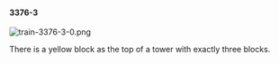 #### 3376-3
![train-3376-3-0.png](https://github.com/lil-lab/nlvr/raw/master/nlvr/train/images/32/train-3376-3-0.png "train-3376-3-0.png")

There is a yellow block as the top of a tower with exactly three blocks.